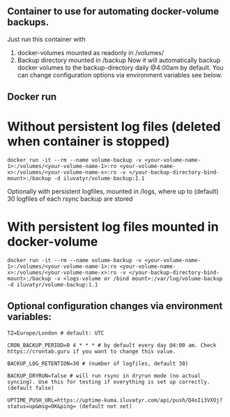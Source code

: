 ## Container to use for automating docker-volume backups.

Just run this container with
1) docker-volumes mounted as readonly in /volumes/
2) Backup directory mounted in /backup
Now it will automatically backup docker volumes to the backup-directory daily @4:00am by default. You can change configuration options via environment variables see below. 

## Docker run
# Without persistent log files (deleted when container is stopped)
```
docker run -it --rm --name volume-backup -v <your-volume-name-1>:/volumes/<your-volume-name-1>:ro <your-volume-name-x>:/volumes/<your-volume-name-x>:ro -v </your-backup-directory-bind-mount>:/backup -d iluvatyr/volume-backup:1.1
```
Optionally with persistent logfiles, mounted in /logs, where up to (default) 30 logfiles of each rsync backup are stored

# With persistent log files mounted in docker-volume
```
docker run -it --rm --name volume-backup -v <your-volume-name-1>:/volumes/<your-volume-name-1>:ro <your-volume-name-x>:/volumes/<your-volume-name-x>:ro -v </your-backup-directory-bind-mount>:/backup -v <logs-volume or /bind mount>:/var/log/volume-backup -d iluvatyr/volume-backup:1.1
```

## Optional configuration changes via environment variables: 
```
TZ=Europe/London # default: UTC

CRON_BACKUP_PERIOD=0 4 * * * # by default every day @4:00 am. Check https://crontab.guru if you want to change this value.

BACKUP_LOG_RETENTION=30 # (number of logfiles, default 30)

BACKUP_DRYRUN=false # will run rsync in dryrun mode (no actual syncing). Use this for testing if everything is set up correctly. (default false)

UPTIME_PUSH_URL=https://uptime-kuma.iluvatyr.com/api/push/D4oIi3VXOj?status=up&msg=OK&ping= (default not set)
```
